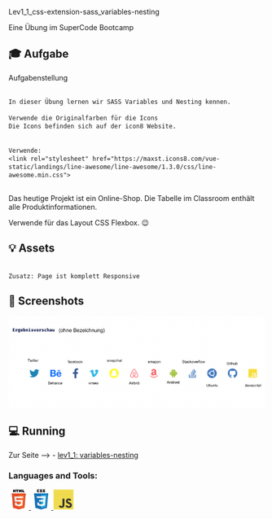 Lev1_1_css-extension-sass_variables-nesting

Eine Übung im SuperCode Bootcamp

## 🎓 Aufgabe

Aufgabenstellung

```

In dieser Übung lernen wir SASS Variables und Nesting kennen.

Verwende die Originalfarben für die Icons
Die Icons befinden sich auf der icon8 Website.


Verwende:
<link rel="stylesheet" href="https://maxst.icons8.com/vue-static/landings/line-awesome/line-awesome/1.3.0/css/line-awesome.min.css">


```

Das heutige Projekt ist ein Online-Shop. Die Tabelle im Classroom enthält alle Produktinformationen.

Verwende für das Layout CSS Flexbox. 😉

## 💡 Assets

```

Zusatz: Page ist komplett Responsive
```

## 📸 Screenshots

![App Screenshot](assets/img/screen.png)

## 💻 Running

Zur Seite —> - [lev1_1: variables-nesting](https://jennijennina.github.io/SASSvariables-nesting)

<p align="left">
</p>

<h3 align="left">Languages and Tools:</h3>
<p align="left"> <a href="https://www.w3schools.com/html/" target="_blank" rel="noreferrer"> <img src="https://raw.githubusercontent.com/devicons/devicon/master/icons/html5/html5-original-wordmark.svg" alt="html5" width="40" height="40"/> </a>
<a href="https://www.w3schools.com/css/" target="_blank" rel="noreferrer"> <img src="https://raw.githubusercontent.com/devicons/devicon/master/icons/css3/css3-original-wordmark.svg" alt="css3" width="40" height="40"/> </a> 
<a href="https://www.w3schools.com/css/" target="_blank" rel="noreferrer"> <img src="https://raw.githubusercontent.com/devicons/devicon/master/icons/javascript/javascript-original.svg" alt="css3" width="40" height="40"/> </a> </p>

